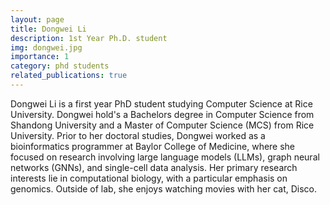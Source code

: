 ```yaml
---
layout: page
title: Dongwei Li
description: 1st Year Ph.D. student
img: dongwei.jpg
importance: 1
category: phd students
related_publications: true
---
```


Dongwei Li is a first year PhD student studying Computer Science at Rice University. Dongwei hold's a Bachelors degree in Computer Science from Shandong University and a Master of Computer Science (MCS) from Rice University. Prior to her doctoral studies, Dongwei worked as a bioinformatics programmer at Baylor College of Medicine, where she focused on research involving large language models (LLMs), graph neural networks (GNNs), and single-cell data analysis. Her primary research interests lie in computational biology, with a particular emphasis on genomics. Outside of lab, she enjoys watching movies with her cat, Disco.

